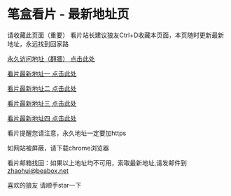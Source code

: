 # 笔盒看片 - 最新地址页

请收藏此页面（重要）
看片站长建议狼友Ctrl+D收藏本页面，本页随时更新最新地址，永远找到回家路

[永久访问地址（翻牆） 点击此处](https://beabox.net/)

[看片最新地址一 点击此处](https://q5cmgms5o8.wiki)

[看片最新地址二 点击此处](https://clc4uf2rsi5.wiki)

[看片最新地址三 点击此处](https://oyq3r3vr3zl.shop)

[看片最新地址四 点击此处](https://jo8lj3c79nvy.shop)

看片提醒您请注意，永久地址一定要加https

如网站被屏蔽，请下载chrome浏览器

看片邮箱找回：如果以上地址均不可用，索取最新地址,请发邮件到 zhaohui@beabox.net

喜欢的狼友 请顺手star一下